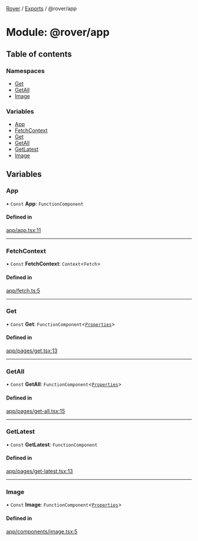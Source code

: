 [Rover](../README.md) / [Exports](../modules.md) / @rover/app

# Module: @rover/app

## Table of contents

### Namespaces

- [Get](_rover_app.Get.md)
- [GetAll](_rover_app.GetAll.md)
- [Image](_rover_app.Image.md)

### Variables

- [App](_rover_app.md#app)
- [FetchContext](_rover_app.md#fetchcontext)
- [Get](_rover_app.md#get)
- [GetAll](_rover_app.md#getall)
- [GetLatest](_rover_app.md#getlatest)
- [Image](_rover_app.md#image)

## Variables

### App

• `Const` **App**: `FunctionComponent`

#### Defined in

[app/app.tsx:11](https://github.com/kasperisager/rover/blob/c631f0f/app/app.tsx#L11)

---

### FetchContext

• `Const` **FetchContext**: `Context`<`Fetch`\>

#### Defined in

[app/fetch.ts:5](https://github.com/kasperisager/rover/blob/c631f0f/app/fetch.ts#L5)

---

### Get

• `Const` **Get**: `FunctionComponent`<[`Properties`](../interfaces/_rover_app.Get.Properties.md)\>

#### Defined in

[app/pages/get.tsx:13](https://github.com/kasperisager/rover/blob/c631f0f/app/pages/get.tsx#L13)

---

### GetAll

• `Const` **GetAll**: `FunctionComponent`<[`Properties`](../interfaces/_rover_app.GetAll.Properties.md)\>

#### Defined in

[app/pages/get-all.tsx:15](https://github.com/kasperisager/rover/blob/c631f0f/app/pages/get-all.tsx#L15)

---

### GetLatest

• `Const` **GetLatest**: `FunctionComponent`

#### Defined in

[app/pages/get-latest.tsx:13](https://github.com/kasperisager/rover/blob/c631f0f/app/pages/get-latest.tsx#L13)

---

### Image

• `Const` **Image**: `FunctionComponent`<[`Properties`](../interfaces/_rover_app.Image.Properties.md)\>

#### Defined in

[app/components/image.tsx:5](https://github.com/kasperisager/rover/blob/c631f0f/app/components/image.tsx#L5)
